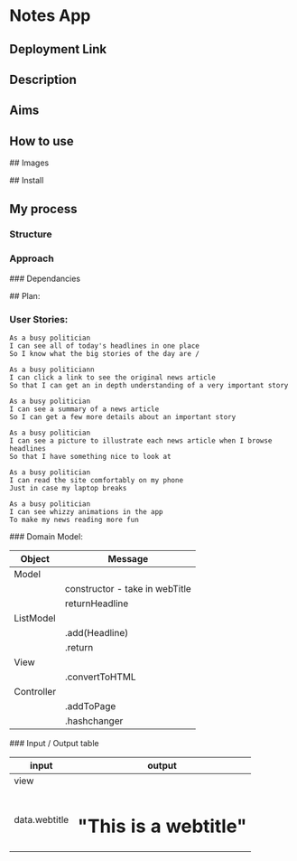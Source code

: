 # Notes App 

## Deployment Link

## Description 

## Aims 

## How to use

## Images 

## Install

## My process 
### Structure
### Approach
### Dependancies 



## Plan:
### User Stories: 

```
As a busy politician
I can see all of today's headlines in one place
So I know what the big stories of the day are / 

As a busy politiciann 
I can click a link to see the original news article
So that I can get an in depth understanding of a very important story 

As a busy politician
I can see a summary of a news article
So I can get a few more details about an important story

As a busy politician
I can see a picture to illustrate each news article when I browse headlines
So that I have something nice to look at

As a busy politician
I can read the site comfortably on my phone
Just in case my laptop breaks

As a busy politician
I can see whizzy animations in the app
To make my news reading more fun
```

### Domain Model:

Object | Message 
|------|-------|
|Model |       |
|      | constructor - take in webTitle |
||       returnHeadline |
|ListModel | |
||          .add(Headline) | 
||          .return |
|View||
|| .convertToHTML |
|Controller| |
|| .addToPage ||
|| .hashchanger 


### Input / Output table

input| output
----|------
|view|| 
|data.webtitle | <h1>"This is a webtitle"</h1>

